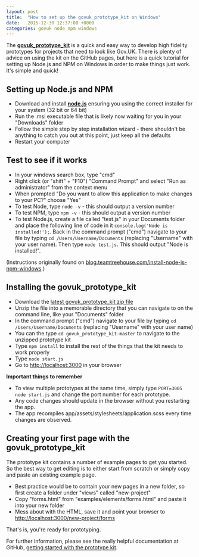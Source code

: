 ```yaml
---
layout: post
title:  "How to set up the govuk_prototype_kit on Windows"
date:   2015-12-30 12:37:00 +0000
categories: govuk node npm windows
---
```

The **[govuk_prototype_kit]** is a quick and easy way to develop high fidelity prototypes for projects that need to look like Gov.UK. There is plenty of advice on using the kit on the GitHub pages, but here is a quick tutorial for setting up Node.js and NPM on Windows in order to make things just work. It's simple and quick!

Setting up Node.js and NPM
--------------------------
* Download and install **[node.js]** ensuring you using the correct installer for your system (32 bit or 64 bit)
* Run the .msi executable file that is likely now waiting for you in your "Downloads" folder
* Follow the simple step by step installation wizard - there shouldn't be anything to catch you out at this point, just keep all the defaults
* Restart your computer

Test to see if it works
-----------------------
* In your windows search box, type "cmd"
* Right click (or "shift" + "F10") "Command Prompt" and select "Run as administrator" from the context menu
* When prompted "Do you want to allow this application to make changes to your PC?" choose "Yes"
* To test Node, type `node -v` - this should output a version number
* To test NPM, type `npm -v` - this should output a version number
* To test Node.js, create a file called "test.js" in your Documents folder and place the following line of code in it `console.log('Node is installed!');`. Back in the command prompt ("cmd") navigate to your file by typing `cd /Users/Username/Documents` (replacing "Username" with your user name). Then type `node test.js`. This should output "Node is installed!".

(Instructions originally found on [blog.teamtreehouse.com/install-node-js-npm-windows].)

Installing the govuk_prototype_kit
----------------------------------
* Download the [latest govuk_prototype_kit zip file]
* Unzip the file into a memorable directory that you can navigate to on the command line, like your "Documents" folder
* In the command prompt ("cmd") navigate to your file by typing `cd /Users/Username/Documents` (replacing "Username" with your user name)
* You can the type `cd govuk_prototype_kit-master` to navigate to the unzipped prototype kit
* Type `npm install` to install the rest of the things that the kit needs to work properly
* Type `node start.js`
* Go to [http://localhost:3000] in your browser

**Important things to remember**

* To view multiple prototypes at the same time, simply type `PORT=3005 node start.js` and change the port number for each prototype.
* Any code changes should update in the browser without you restarting the app.
* The app recompiles app/assets/stylesheets/application.scss every time changes are observed.

Creating your first page with the govuk_prototype_kit
-----------------------------------------------------
The prototype kit contains a number of example pages to get you started. So the best way to get editing is to either start from scratch or simply copy and paste an existing example page.

* Best practice would be to contain your new pages in a new folder, so first create a folder under "views" called "new-project"
* Copy "forms.html" from "examples/elements/forms.html" and paste it into your new folder
* Mess about with the HTML, save it and point your browser to [http://localhost:3000/new-project/forms]

That's is, you're ready for prototyping.

For further information, please see the really helpful documentation at GitHub, [getting started with the prototype kit].

[govuk_prototype_kit]: https://github.com/alphagov/govuk_prototype_kit
[node.js]: https://nodejs.org/en/download/
[blog.teamtreehouse.com/install-node-js-npm-windows]: http://blog.teamtreehouse.com/install-node-js-npm-windows
[latest govuk_prototype_kit zip file]: https://github.com/alphagov/govuk_prototype_kit/archive/master.zip
[http://localhost:3000]: http://localhost:3000
[http://localhost:3000/new-project/forms]: http://localhost:3000/new-project/forms
[getting started with the prototype kit]: https://github.com/alphagov/govuk_prototype_kit/blob/master/docs/getting-started.md
